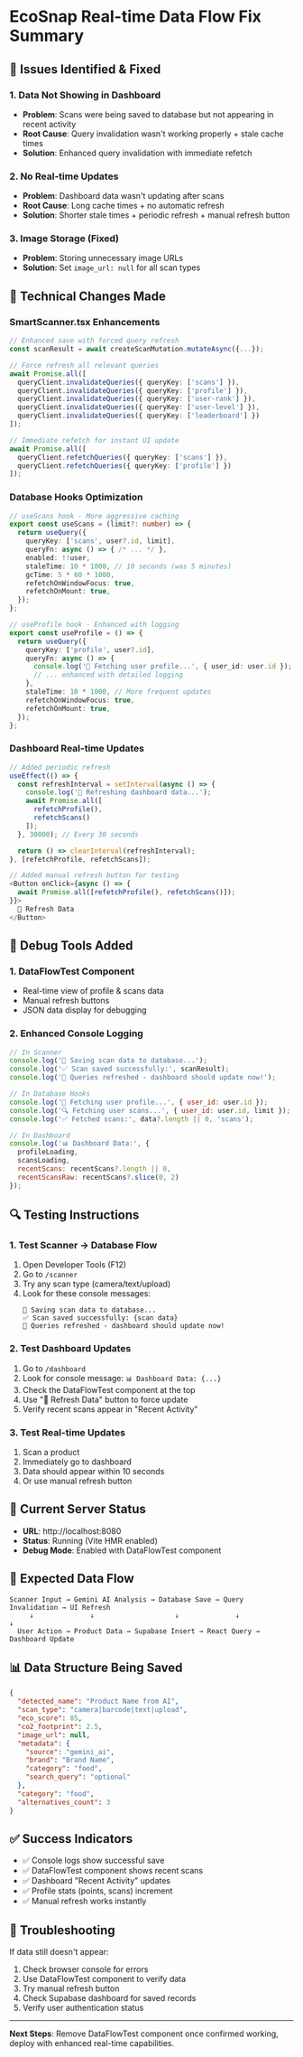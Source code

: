 # EcoSnap Real-time Data Flow Fix Summary

## 🎯 **Issues Identified & Fixed**

### 1. **Data Not Showing in Dashboard**
- **Problem**: Scans were being saved to database but not appearing in recent activity
- **Root Cause**: Query invalidation wasn't working properly + stale cache times
- **Solution**: Enhanced query invalidation with immediate refetch

### 2. **No Real-time Updates** 
- **Problem**: Dashboard data wasn't updating after scans
- **Root Cause**: Long cache times + no automatic refresh
- **Solution**: Shorter stale times + periodic refresh + manual refresh button

### 3. **Image Storage (Fixed)**
- **Problem**: Storing unnecessary image URLs
- **Solution**: Set `image_url: null` for all scan types

## 🔧 **Technical Changes Made**

### **SmartScanner.tsx Enhancements**
```typescript
// Enhanced save with forced query refresh
const scanResult = await createScanMutation.mutateAsync({...});

// Force refresh all relevant queries
await Promise.all([
  queryClient.invalidateQueries({ queryKey: ['scans'] }),
  queryClient.invalidateQueries({ queryKey: ['profile'] }),
  queryClient.invalidateQueries({ queryKey: ['user-rank'] }),
  queryClient.invalidateQueries({ queryKey: ['user-level'] }),
  queryClient.invalidateQueries({ queryKey: ['leaderboard'] })
]);

// Immediate refetch for instant UI update
await Promise.all([
  queryClient.refetchQueries({ queryKey: ['scans'] }),
  queryClient.refetchQueries({ queryKey: ['profile'] })
]);
```

### **Database Hooks Optimization**
```typescript
// useScans hook - More aggressive caching
export const useScans = (limit?: number) => {
  return useQuery({
    queryKey: ['scans', user?.id, limit],
    queryFn: async () => { /* ... */ },
    enabled: !!user,
    staleTime: 10 * 1000, // 10 seconds (was 5 minutes)
    gcTime: 5 * 60 * 1000,
    refetchOnWindowFocus: true,
    refetchOnMount: true,
  });
};

// useProfile hook - Enhanced with logging
export const useProfile = () => {
  return useQuery({
    queryKey: ['profile', user?.id],
    queryFn: async () => {
      console.log('👤 Fetching user profile...', { user_id: user.id });
      // ... enhanced with detailed logging
    },
    staleTime: 10 * 1000, // More frequent updates
    refetchOnWindowFocus: true,
    refetchOnMount: true,
  });
};
```

### **Dashboard Real-time Updates**
```typescript
// Added periodic refresh
useEffect(() => {
  const refreshInterval = setInterval(async () => {
    console.log('🔄 Refreshing dashboard data...');
    await Promise.all([
      refetchProfile(),
      refetchScans()
    ]);
  }, 30000); // Every 30 seconds

  return () => clearInterval(refreshInterval);
}, [refetchProfile, refetchScans]);

// Added manual refresh button for testing
<Button onClick={async () => {
  await Promise.all([refetchProfile(), refetchScans()]);
}}>
  🔄 Refresh Data
</Button>
```

## 🧪 **Debug Tools Added**

### **1. DataFlowTest Component**
- Real-time view of profile & scans data
- Manual refresh buttons
- JSON data display for debugging

### **2. Enhanced Console Logging**
```javascript
// In Scanner
console.log('💾 Saving scan data to database...');
console.log('✅ Scan saved successfully:', scanResult);
console.log('🔄 Queries refreshed - dashboard should update now!');

// In Database Hooks
console.log('👤 Fetching user profile...', { user_id: user.id });
console.log('🔍 Fetching user scans...', { user_id: user.id, limit });
console.log('✅ Fetched scans:', data?.length || 0, 'scans');

// In Dashboard
console.log('📊 Dashboard Data:', {
  profileLoading,
  scansLoading,
  recentScans: recentScans?.length || 0,
  recentScansRaw: recentScans?.slice(0, 2)
});
```

## 🔍 **Testing Instructions**

### **1. Test Scanner → Database Flow**
1. Open Developer Tools (F12)
2. Go to `/scanner` 
3. Try any scan type (camera/text/upload)
4. Look for these console messages:
   ```
   💾 Saving scan data to database...
   ✅ Scan saved successfully: {scan data}
   🔄 Queries refreshed - dashboard should update now!
   ```

### **2. Test Dashboard Updates**
1. Go to `/dashboard`
2. Look for console message: `📊 Dashboard Data: {...}`
3. Check the DataFlowTest component at the top
4. Use "🔄 Refresh Data" button to force update
5. Verify recent scans appear in "Recent Activity"

### **3. Test Real-time Updates**
1. Scan a product
2. Immediately go to dashboard
3. Data should appear within 10 seconds
4. Or use manual refresh button

## 🚨 **Current Server Status**
- **URL**: http://localhost:8080
- **Status**: Running (Vite HMR enabled)
- **Debug Mode**: Enabled with DataFlowTest component

## 🔄 **Expected Data Flow**
```
Scanner Input → Gemini AI Analysis → Database Save → Query Invalidation → UI Refresh
     ↓              ↓                    ↓              ↓                ↓
  User Action → Product Data → Supabase Insert → React Query → Dashboard Update
```

## 📊 **Data Structure Being Saved**
```json
{
  "detected_name": "Product Name from AI",
  "scan_type": "camera|barcode|text|upload",
  "eco_score": 85,
  "co2_footprint": 2.5,
  "image_url": null,
  "metadata": {
    "source": "gemini_ai",
    "brand": "Brand Name",
    "category": "food",
    "search_query": "optional"
  },
  "category": "food",
  "alternatives_count": 3
}
```

## ✅ **Success Indicators**
- ✅ Console logs show successful save
- ✅ DataFlowTest component shows recent scans
- ✅ Dashboard "Recent Activity" updates
- ✅ Profile stats (points, scans) increment
- ✅ Manual refresh works instantly

## 🐛 **Troubleshooting**
If data still doesn't appear:
1. Check browser console for errors
2. Use DataFlowTest component to verify data
3. Try manual refresh button
4. Check Supabase dashboard for saved records
5. Verify user authentication status

---
**Next Steps**: Remove DataFlowTest component once confirmed working, deploy with enhanced real-time capabilities.
